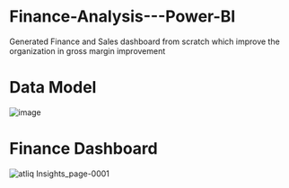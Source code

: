 # Finance-Analysis---Power-BI
Generated Finance and Sales dashboard from scratch which improve the organization in gross margin improvement 
# Data Model
![image](https://user-images.githubusercontent.com/114512832/200363392-ed4a71e5-408d-423f-9ff4-c666166257f8.png)
# Finance Dashboard
![atliq Insights_page-0001](https://user-images.githubusercontent.com/114512832/200368051-14a0845c-9d5d-4622-ba0e-f3e3984ca0ba.jpg)
